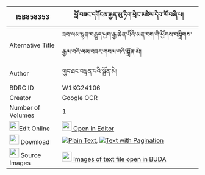 |I5B858353|བློ་བཟང་དགོངས་རྒྱན་མུ་ཏིག་ཕྲེང་མཛེས་དེབ་སོ་བཞི་པ། 
| --- | --- 
|Alternative Title |ཟབ་ལམ་སྙན་བརྒྱུད་ཕྱག་རྒྱ་ཆེན་པོའི་མན་ངག་གི་ཕྱོགས་བསྒྲིགས་རྒྱལ་བའི་ལམ་བཟང་གསལ་བའི་སྒྲོན་མེ།
|Author| གུང་ཐང་བསྟན་པའི་སྒྲོན་མེ།
|BDRC ID | W1KG24106
|Creator | Google OCR
|Number of Volumes| 1
|<img width="25" src="https://img.icons8.com/color/25/000000/edit-property.png">Edit Online| [<img width="25" src="https://avatars.githubusercontent.com/u/45091458?s=200&v=4"> Open in Editor](http://editor.openpecha.org/I5B858353)
|<img width="25" src="https://img.icons8.com/fluent/48/000000/download-2.png"/>  Download | [![](https://img.icons8.com/color/20/000000/txt.png)Plain Text](https://github.com/Openpecha/I5B858353/releases/download/v1/lozang_gong_gyen_mutik_treng_d_plain_I5B858353.zip), [![](https://img.icons8.com/color/20/000000/txt.png)Text with Pagination](https://github.com/Openpecha/I5B858353/releases/download/v1/lozang_gong_gyen_mutik_treng_d_pages_I5B858353.zip)
|<img width="25" src="https://img.icons8.com/plasticine/100/000000/pictures-folder.png"/>  Source Images | [<img width="25" src="https://library.bdrc.io/icons/BUDA-small.svg"> Images of text file open in BUDA](https://library.bdrc.io/show/bdr:W1KG24106)